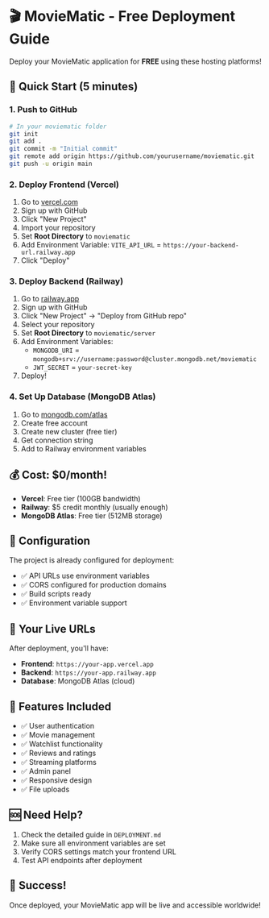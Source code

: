 # 🎬 MovieMatic - Free Deployment Guide

Deploy your MovieMatic application for **FREE** using these hosting platforms!

## 🚀 Quick Start (5 minutes)

### 1. **Push to GitHub**
```bash
# In your moviematic folder
git init
git add .
git commit -m "Initial commit"
git remote add origin https://github.com/yourusername/moviematic.git
git push -u origin main
```

### 2. **Deploy Frontend (Vercel)**
1. Go to [vercel.com](https://vercel.com)
2. Sign up with GitHub
3. Click "New Project"
4. Import your repository
5. Set **Root Directory** to `moviematic`
6. Add Environment Variable: `VITE_API_URL` = `https://your-backend-url.railway.app`
7. Click "Deploy"

### 3. **Deploy Backend (Railway)**
1. Go to [railway.app](https://railway.app)
2. Sign up with GitHub
3. Click "New Project" → "Deploy from GitHub repo"
4. Select your repository
5. Set **Root Directory** to `moviematic/server`
6. Add Environment Variables:
   - `MONGODB_URI` = `mongodb+srv://username:password@cluster.mongodb.net/moviematic`
   - `JWT_SECRET` = `your-secret-key`
7. Deploy!

### 4. **Set Up Database (MongoDB Atlas)**
1. Go to [mongodb.com/atlas](https://mongodb.com/atlas)
2. Create free account
3. Create new cluster (free tier)
4. Get connection string
5. Add to Railway environment variables

## 💰 Cost: $0/month!

- **Vercel**: Free tier (100GB bandwidth)
- **Railway**: $5 credit monthly (usually enough)
- **MongoDB Atlas**: Free tier (512MB storage)

## 🔧 Configuration

The project is already configured for deployment:
- ✅ API URLs use environment variables
- ✅ CORS configured for production domains
- ✅ Build scripts ready
- ✅ Environment variable support

## 📱 Your Live URLs

After deployment, you'll have:
- **Frontend**: `https://your-app.vercel.app`
- **Backend**: `https://your-app.railway.app`
- **Database**: MongoDB Atlas (cloud)

## 🎯 Features Included

- ✅ User authentication
- ✅ Movie management
- ✅ Watchlist functionality
- ✅ Reviews and ratings
- ✅ Streaming platforms
- ✅ Admin panel
- ✅ Responsive design
- ✅ File uploads

## 🆘 Need Help?

1. Check the detailed guide in `DEPLOYMENT.md`
2. Make sure all environment variables are set
3. Verify CORS settings match your frontend URL
4. Test API endpoints after deployment

## 🎉 Success!

Once deployed, your MovieMatic app will be live and accessible worldwide!

